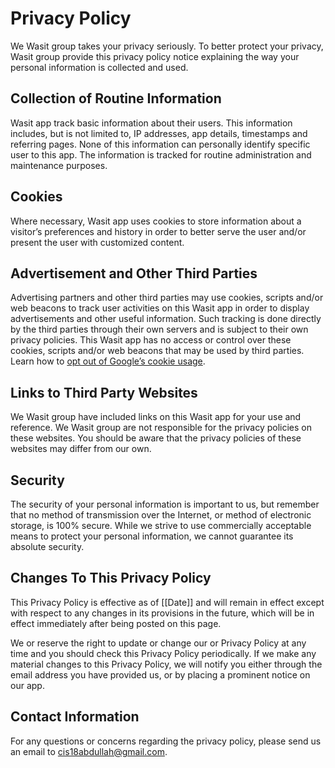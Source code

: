 # Privacy Policy

We Wasit group takes your privacy seriously. To better protect your privacy, Wasit group  provide this privacy policy notice explaining the way your personal information is collected and used.


## Collection of Routine Information

 Wasit app track basic information about their users. This information includes, but is not limited to, IP addresses, app details, timestamps and referring pages. None of this information can personally identify specific user to this app. The information is tracked for routine administration and maintenance purposes.


## Cookies

Where necessary, Wasit app  uses cookies to store information about a visitor’s preferences and history in order to better serve the  user and/or present the  user with customized content.


## Advertisement and Other Third Parties

Advertising partners and other third parties may use cookies, scripts and/or web beacons to track user activities on this Wasit app  in order to display advertisements and other useful information. Such tracking is done directly by the third parties through their own servers and is subject to their own privacy policies. This Wasit app  has no access or control over these cookies, scripts and/or web beacons that may be used by third parties. Learn how to [opt out of Google’s cookie usage](http://www.google.com/privacy_ads.html).


## Links to Third Party Websites

We Wasit group have included links on this Wasit app for your use and reference. We Wasit group are not responsible for the privacy policies on these websites. You should be aware that the privacy policies of these websites may differ from our own.


## Security

The security of your personal information is important to us, but remember that no method of transmission over the Internet, or method of electronic storage, is 100% secure. While we strive to use commercially acceptable means to protect your personal information, we cannot guarantee its absolute security.


## Changes To This Privacy Policy

This Privacy Policy is effective as of [[Date]] and will remain in effect except with respect to any changes in its provisions in the future, which will be in effect immediately after being posted on this page.

We or  reserve the right to update or change our or  Privacy Policy at any time and you should check this Privacy Policy periodically. If we make any material changes to this Privacy Policy, we will notify you either through the email address you have provided us, or by placing a prominent notice on our app.


## Contact Information

For any questions or concerns regarding the privacy policy, please send us  an email to cis18abdullah@gmail.com.
